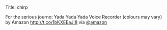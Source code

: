 Title: chirp

For the serious journo: Yada Yada Yada Voice Recorder (colours may vary) by Amazon <a href="http://t.co/1bKXEEaJI8">http://t.co/1bKXEEaJI8</a> via <a href="http://twitter.com/amazon">@amazon</a>

